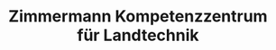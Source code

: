 ---
title: "Zimmermann Kompetenzzentrum für Landtechnik"
url: /euskirchen/zimmermann-kompetenzzentrum-fuer-landtechnik/
shop: Baustoffe
---
